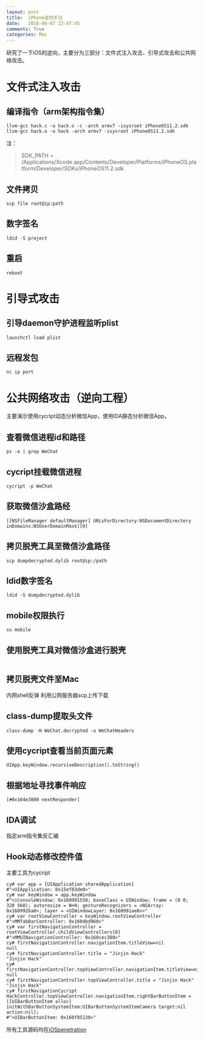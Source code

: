 ```yaml
---
layout: post
title:  iPhone逆向手记
date:   2018-06-07 23:47:45
comments: True
categories: Mac
---
```


研究了一下iOS的逆向，主要分为三部分：文件式注入攻击、引导式攻击和公共网络攻击。

# 文件式注入攻击

## 编译指令（arm架构指令集）
```
llvm-gcc hack.c -o hack.o -c -arch armv7 -isysroot iPhoneOS11.2.sdk
llvm-gcc hack.o -o hack -arch armv7 -isysroot iPhoneOS11.2.sdk
```

注：
> SDK_PATH = /Applications/Xcode.app/Contents/Developer/Platforms/iPhoneOS.platform/Developer/SDKs/iPhoneOS11.2.sdk

## 文件拷贝
```
scp file root@ip:path
```

## 数字签名
```
ldid -S project
```

## 重启
```
reboot
```

# 引导式攻击

## 引导daemon守护进程监听plist
```
launchctl load plist
```

## 远程发包
```
nc ip port
```

# 公共网络攻击（逆向工程）
主要演示使用cycript动态分析微信App，使用IDA静态分析微信App。

## 查看微信进程id和路径
```
ps -e | grep WeChat
```

## cycript挂载微信进程
```
cycript -p WeChat
```

## 获取微信沙盒路经
```
[[NSFileManager defaultManager] URLsForDirectory:NSDocumentDirectory inDomains:NSUserDomainMask][0]
```

## 拷贝脱壳工具至微信沙盒路径
```
scp dumpdecrypted.dylib root@ip:/path
```

## ldid数字签名
```
ldid -S dumpdecrypted.dylib
```

## mobile权限执行
```
su mobile
```

## 使用脱壳工具对微信沙盒进行脱壳
```-iPhone:/var/mobile/Containers/Data/Application/5BA1894E-57B7-4EF1-AA27-56A7B126B857/Documents mobile# DYLD_INSERT_LIBRARIES=dumpdecrypted.dylib /var/containers/Bundle/Application/CD24778C-7625-4E90-93E3-07C8B2CA03D9/WeChat.app/WeChat mach-o decryption dumper
```

## 拷贝脱壳文件至Mac
内网shell反弹
利用公网服务器scp上传下载

## class-dump提取头文件
```
class-dump -H WeChat.decrypted -o WeChatHeaders
```

## 使用cycript查看当前页面元素
```
UIApp.keyWindow.recursiveDescription().toString()
```

## 根据地址寻找事件响应
```
[#0x164e3000 nextResponder]
```

## IDA调试
指定arm指令集反汇编

## Hook动态修改控件值
主要工具为cycript
```
cy# var app = [UIApplication sharedApplication]  
#"<UIApplication: 0x15ef83de0>"  
cy# var keyWindow = app.keyWindow  
#"<iConsoleWindow: 0x160991550; baseClass = UIWindow; frame = (0 0; 320 568); autoresize = W+H; gestureRecognizers = <NSArray: 0x160992ba0>; layer = <UIWindowLayer: 0x160991ae0>>"  
cy# var rootViewController = keyWindow.rootViewController  
#"<MMTabBarController: 0x160dbd960>"  
cy# var firstNavigationController = rootViewController.childViewControllers[0]  
#"<MMUINavigationController: 0x160cec380>"  
cy# firstNavigationController.navigationItem.titleView=nil  
null  
cy# firstNavigationController.title = "Jinjin Hack"  
"Jinjin Hack"  
cy# firstNavigationController.topViewController.navigationItem.titleView=nil  
null  
cy# firstNavigationController.topViewController.title = "Jinjin Hack"  
"Jinjin Hack"  
cy# firstNavigationCycript HackController.topViewController.navigationItem.rightBarButtonItem = [[UIBarButtonItem alloc] initWithBarButtonSystemItem:UIBarButtonSystemItemCamera target:nil action:nil];  
#"<UIBarButtonItem: 0x160f85130>"  
```

所有工具源码均在[iOSpenetration](https://github.com/0lddriv3r/iOSpenetration.git)